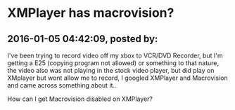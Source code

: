 # XMPlayer has macrovision?

## 2016-01-05 04:42:09, posted by: <Unknown User>

I've been trying to record video off my xbox to VCR/DVD Recorder, but I'm getting a E25 (copying program not allowed) or something to that nature, the video also was not playing in the stock video player, but did play on XMplayer but wont allow me to record, I googled XMPlayer and Macrovision and came across something about it..  
   
 How can I get Macrovision disabled on XMPlayer?